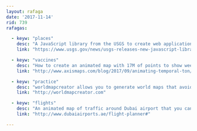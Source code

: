 ```yaml
---
layout: rafaga
date: '2017-11-14'
rid: 739
rafagas:

  - keyw: "places"
    desc: "A JavaScript library from the USGS to create web applications with location search widgets"
    link: "https://www.usgs.gov/news/usgs-releases-new-javascript-library-create-location-search-widgets-web-applications"

  - keyw: "vaccines"
    desc: "How to create an animated map with 17M of points to show weekly vaccinations over 10 years in the USA"
    link: "http://www.axismaps.com/blog/2017/09/animating-temporal-ton/"

  - keyw: "practice"
    desc: "worldmapcreator allows you to generate world maps that avoid common practice"
    link: "http://worldmapcreator.com"

  - keyw: "flights"
    desc: "An animated map of traffic around Dubai airport that you can use also to look for origin and destinations"
    link: "http://www.dubaiairports.ae/flight-planner#"

---
```

